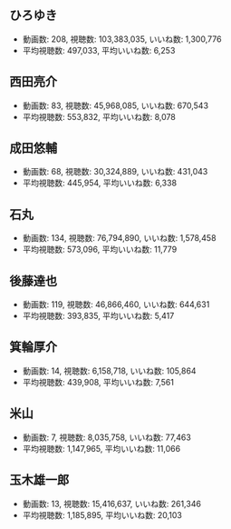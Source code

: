 ## ひろゆき

-   動画数: 208, 視聴数: 103,383,035, いいね数: 1,300,776
-   平均視聴数: 497,033, 平均いいね数: 6,253

## 西田亮介

-   動画数: 83, 視聴数: 45,968,085, いいね数: 670,543
-   平均視聴数: 553,832, 平均いいね数: 8,078

## 成田悠輔

-   動画数: 68, 視聴数: 30,324,889, いいね数: 431,043
-   平均視聴数: 445,954, 平均いいね数: 6,338

## 石丸

-   動画数: 134, 視聴数: 76,794,890, いいね数: 1,578,458
-   平均視聴数: 573,096, 平均いいね数: 11,779

## 後藤達也

-   動画数: 119, 視聴数: 46,866,460, いいね数: 644,631
-   平均視聴数: 393,835, 平均いいね数: 5,417

## 箕輪厚介

-   動画数: 14, 視聴数: 6,158,718, いいね数: 105,864
-   平均視聴数: 439,908, 平均いいね数: 7,561

## 米山

-   動画数: 7, 視聴数: 8,035,758, いいね数: 77,463
-   平均視聴数: 1,147,965, 平均いいね数: 11,066

## 玉木雄一郎

-   動画数: 13, 視聴数: 15,416,637, いいね数: 261,346
-   平均視聴数: 1,185,895, 平均いいね数: 20,103
